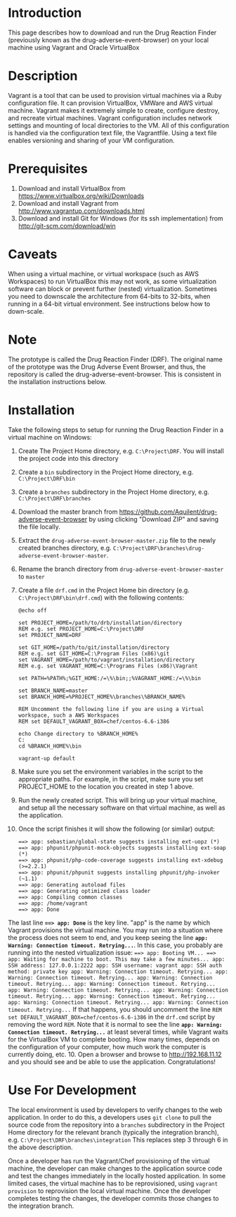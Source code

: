 # Introduction
This page describes how to download and run the Drug Reaction Finder (previously known as the drug-adverse-event-browser) on your local machine using Vagrant and Oracle VirtualBox

# Description
Vagrant is a tool that can be used to provision virtual machines via a Ruby configuration file. It can provision VirtualBox, VMWare and AWS virtual machine. Vagrant makes it extremely simple to create, configure destroy, and recreate virtual machines. Vagrant configuration includes network settings and mounting of local directories to the VM. All of this configuration is handled via the configuration text file, the Vagrantfile. Using a text file enables versioning and sharing of your VM configuration.

# Prerequisites
1. Download and install VirtualBox from https://www.virtualbox.org/wiki/Downloads
2. Download and install Vagrant from http://www.vagrantup.com/downloads.html
3. Download and install Git for Windows (for its ssh implementation) from http://git-scm.com/download/win

# Caveats
When using a virtual machine, or virtual workspace (such as AWS Workspaces) to run VirtualBox this may not work, as some virtualization software can block or prevent further (nested) virtualization. Sometimes you need to downscale the architecture from 64-bits to 32-bits, when running in a 64-bit virtual environment. See instructions below how to down-scale.

# Note
The prototype is called the Drug Reaction Finder (DRF).  The original name of the prototype was the Drug Adverse Event Browser, and thus, the repository is called the drug-adverse-event-browser.  This is consistent in the installation instructions below. 

# Installation
Take the following steps to setup for running the Drug Reaction Finder in a virtual machine on Windows:

1. Create The Project Home directory, e.g. `C:\Project\DRF`. You will install the project code into this directory
2. Create a `bin` subdirectory in the Project Home directory, e.g. `C:\Project\DRF\bin`
3. Create a `branches` subdirectory in the Project Home directory, e.g. `C:\Project\DRF\branches`
4. Download the master branch from https://github.com/Aquilent/drug-adverse-event-browser by using clicking "Download ZIP" and saving the file locally.
5. Extract the `drug-adverse-event-browser-master.zip` file to the newly created branches directory, e.g. `C:\Project\DRF\branches\drug-adverse-event-browser-master`.
6. Rename the branch directory from `drug-adverse-event-browser-master` to `master`
7. Create a file `drf.cmd` in the Project Home bin directory (e.g. `C:\Project\DRF\bin\drf.cmd`) with the following contents:
    ```
    @echo off
    
    set PROJECT_HOME=/path/to/drb/installation/directory
    REM e.g. set PROJECT_HOME=C:\Project\DRF
    set PROJECT_NAME=DRF
    
    set GIT_HOME=/path/to/git/installation/directory
    REM e.g. set GIT_HOME=C:\Program Files (x86)\git
    set VAGRANT_HOME=/path/to/vagrant/installation/directory
    REM e.g. set VAGRANT_HOME=C:\Programs Files (x86)\Vagrant
    
    set PATH=%PATH%;%GIT_HOME:/=\%\bin;;%VAGRANT_HOME:/=\%\bin
    
    set BRANCH_NAME=master
    set BRANCH_HOME=%PROJECT_HOME%\branches\%BRANCH_NAME%
    
    REM Uncomment the following line if you are using a Virtual workspace, such a AWS Workspaces
    REM set DEFAULT_VAGRANT_BOX=chef/centos-6.6-i386
    
    echo Change directory to %BRANCH_HOME%
    C:
    cd %BRANCH_HOME%\bin
    
    vagrant-up default
    ```
8. Make sure you set the environment variables in the script to the appropriate paths.  For example, in the script, make sure you set PROJECT_HOME to the location you created in step 1 above.
9. Run the newly created script. This will bring up your virtual machine, and setup all the necessary software on that virtual machine, as well as the application.

9. Once the script finishes it will show the following (or similar) output:

    ```
    ==> app: sebastian/global-state suggests installing ext-uopz (*)
    ==> app: phpunit/phpunit-mock-objects suggests installing ext-soap (*)
    ==> app: phpunit/php-code-coverage suggests installing ext-xdebug (>=2.2.1)
    ==> app: phpunit/phpunit suggests installing phpunit/php-invoker (~1.1)
    ==> app: Generating autoload files
    ==> app: Generating optimized class loader
    ==> app: Compiling common classes
    ==> app: /home/vagrant
    ==> app: Done
    ```
The last line **`==> app: Done`** is the key line. "app" is the name by which Vagrant provisions the virtual machine.  You may run into a situation where the process does not seem to end, and you keep seeing the line **`app: Warning: Connection timeout. Retrying...`**.  In this case, you probably are running into the nested virtualization issue:
    ```
    ==> app: Booting VM...
    ==> app: Waiting for machine to boot. This may take a few minutes...
        app: SSH address: 127.0.0.1:2222
        app: SSH username: vagrant
        app: SSH auth method: private key
        app: Warning: Connection timeout. Retrying...
        app: Warning: Connection timeout. Retrying...
        app: Warning: Connection timeout. Retrying...
        app: Warning: Connection timeout. Retrying...
        app: Warning: Connection timeout. Retrying...
        app: Warning: Connection timeout. Retrying...
        app: Warning: Connection timeout. Retrying...
        app: Warning: Connection timeout. Retrying...
        app: Warning: Connection timeout. Retrying...
    ```
If that happens, you should uncomment the line
    ```
    REM set DEFAULT_VAGRANT_BOX=chef/centos-6.6-i386
    ```
in the `drf.cmd` script by removing the word `REM`. Note that it is normal to see the line **`app: Warning: Connection timeout. Retrying...`** at least several times, while Vagrant waits for the VirtualBox VM to complete booting. How many times, depends on the configuration of your computer, how much work the computer is currently doing, etc.
10. Open a browser and browse to http://192.168.11.12 and you should see and be able to use the application.  Congratulations!

# Use For Development

The local environment is used by developers to verify changes to the web application. In order to do this, a developers uses `git clone` to pull the source code from the repository into a `branches` subdirectory in the Project Home directory for the relevant branch (typically the integration branch), e.g. `C:\Project\DRF\branches\integration` This replaces step 3 through 6 in the above description.

Once a developer has run the Vagrant/Chef provisioning of the virtual machine, the developer can make changes to the application source code and test the changes immediately in the locally hosted application. In some limited cases, the virtual machine has to be reprovisioned, using `vagrant provision` to reprovision the local virtual machine. Once the developer completes testing the changes, the developer commits those changes to the integration branch. 
